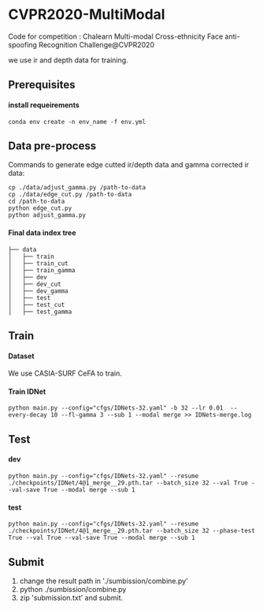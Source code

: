 # CVPR2020-MultiModal

Code for competition : Chalearn Multi-modal Cross-ethnicity Face anti-spoofing Recognition Challenge@CVPR2020  

we use ir and depth data for training.


## Prerequisites

####  install requeirements
```
conda env create -n env_name -f env.yml
```
## Data pre-process
Commands to generate edge cutted ir/depth data and gamma corrected ir data:
```
cp ./data/adjust_gamma.py /path-to-data
cp ./data/edge_cut.py /path-to-data
cd /path-to-data
python edge_cut.py
python adjust_gamma.py
```
#### Final data index tree
```
├── data
│   ├── train
│   ├── train_cut
│   ├── train_gamma
│   ├── dev
│   ├── dev_cut
│   ├── dev_gamma
│   ├── test
│   ├── test_cut
│   ├── test_gamma
```
## Train
#### Dataset 
We use CASIA-SURF CeFA to train. 

####  Train IDNet 
```
python main.py --config="cfgs/IDNets-32.yaml" -b 32 --lr 0.01  --every-decay 10 --fl-gamma 3 --sub 1 --modal merge >> IDNets-merge.log
```


## Test
#### dev
```
python main.py --config="cfgs/IDNets-32.yaml" --resume ./checkpoints/IDNet/4@1_merge__29.pth.tar --batch_size 32 --val True --val-save True --modal merge --sub 1
```
#### test
```
python main.py --config="cfgs/IDNets-32.yaml" --resume ./checkpoints/IDNet/4@1_merge__29.pth.tar --batch_size 32 --phase-test True --val True --val-save True --modal merge --sub 1
```

## Submit
1. change the result path in './sumbission/combine.py'
2. python ./sumbission/combine.py
3. zip 'submission.txt' and submit.